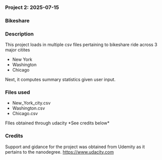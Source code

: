 ### Project 2: 2025-07-15

### Bikeshare

### Description
This project loads in multiple csv files pertaining to bikeshare ride across 3 major citites
 <ul>
  <li>New York</li>
  <li>Washington</li>
  <li>Chicago</li>
</ul> 

Next, it computes summary statistics given user input.

### Files used
 <ul>
  <li>New_York_city.csv</li>
  <li>Washington.csv</li>
  <li>Chicago.csv</li>
</ul> 
FIles obtained through udacity *See credits below*

### Credits
Support and gidance for the project was obtained from Udemity as it pertains to the nanodegree. 
https://www.udacity.com

